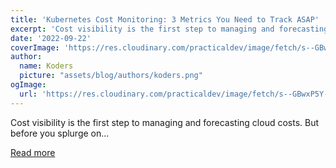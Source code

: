 ```yaml
---
title: 'Kubernetes Cost Monitoring: 3 Metrics You Need to Track ASAP'
excerpt: 'Cost visibility is the first step to managing and forecasting cloud costs. But before you splurge on...'
date: '2022-09-22'
coverImage: 'https://res.cloudinary.com/practicaldev/image/fetch/s--GBwxP5Y---/c_imagga_scale,f_auto,fl_progressive,h_420,q_auto,w_1000/https://dev-to-uploads.s3.amazonaws.com/uploads/articles/dgzdls6fummcom1u8uca.png'
author:
  name: Koders
  picture: "assets/blog/authors/koders.png"
ogImage:
  url: 'https://res.cloudinary.com/practicaldev/image/fetch/s--GBwxP5Y---/c_imagga_scale,f_auto,fl_progressive,h_420,q_auto,w_1000/https://dev-to-uploads.s3.amazonaws.com/uploads/articles/dgzdls6fummcom1u8uca.png'
---
```


Cost visibility is the first step to managing and forecasting cloud costs. But before you splurge on...

[Read more](https://dev.to/castai/kubernetes-cost-monitoring-3-metrics-you-need-to-track-asap-5c6o)
